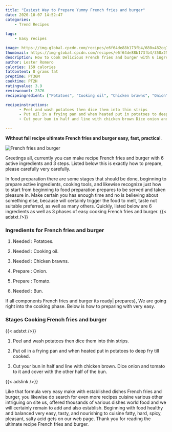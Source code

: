 ```yaml
---
title: "Easiest Way to Prepare Yummy French fries and burger"
date: 2020-10-07 14:52:47
categories:
    - Trend Recipes
    
tags:
    - Easy recipes

image: https://img-global.cpcdn.com/recipes/e6f64de88b173fb4/680x482cq70/french-fries-and-burger-recipe-main-photo.jpg
thumbnail: https://img-global.cpcdn.com/recipes/e6f64de88b173fb4/350x250cq70/french-fries-and-burger-recipe-main-photo.jpg
description: How to Cook Delicious French fries and burger with 6 ingredients and 3 stages of easy cooking.
author: Lester Romero
calories: 159 calories
fatContent: 8 grams fat
preptime: PT36M
cooktime: PT2H
ratingvalue: 3.9
reviewcount: 2376
recipeingredient: ["Potatoes", "Cooking oil", "Chicken brawns", "Onion", "Tomato", "Bun"]

recipeinstructions: 
      - Peel and wash potatoes then dice them into thin strips 
      - Put oil in a frying pan and when heated put in potatoes to deep fry till cooked 
      - Cut your bun in half and line with chicken brown Dice onion and tomato to it and cover with the other half of the bun

---
```




**Without fail recipe ultimate French fries and burger easy, fast, practical**. 


![French fries and burger](https://img-global.cpcdn.com/recipes/e6f64de88b173fb4/680x482cq70/french-fries-and-burger-recipe-main-photo.jpg "French fries and burger")




Greetings all, currently you can make recipe French fries and burger with 6 active ingredients and 3 steps. Listed below this is exactly how to prepare, please carefully very carefully.

In food preparation there are some stages that should be done, beginning to prepare active ingredients, cooking tools, and likewise recognize just how to start from beginning to food preparation prepares to be served and taken pleasure in. Make certain you has enough time and no is believing about something else, because will certainly trigger the food to melt, taste not suitable preferred, as well as many others. Quickly, listed below are 6 ingredients as well as 3 phases of easy cooking French fries and burger.
{{< adstxt />}}

### Ingredients for French fries and burger


1. Needed  : Potatoes.

1. Needed  : Cooking oil.

1. Needed  : Chicken brawns.

1. Prepare  : Onion.

1. Prepare  : Tomato.

1. Needed  : Bun.



If all components French fries and burger its ready| prepares}, We are going right into the cooking phase. Below is how to preparing with very easy.

### Stages Cooking French fries and burger

{{< adstxt />}}


1. Peel and wash potatoes then dice them into thin strips.



1. Put oil in a frying pan and when heated put in potatoes to deep fry till cooked.



1. Cut your bun in half and line with chicken brown. Dice onion and tomato to it and cover with the other half of the bun.





{{< adslink />}}

Like that formula very easy make with established dishes French fries and burger, you likewise do search for even more recipes cuisine various other intriguing on site us, offered thousands of various dishes world food and we will certainly remain to add and also establish. Beginning with food healthy and balanced very easy, tasty, and nourishing to cuisine fatty, hard, spicy, pleasant, salty acid gets on our web page. Thank you for reading the ultimate recipe French fries and burger.
